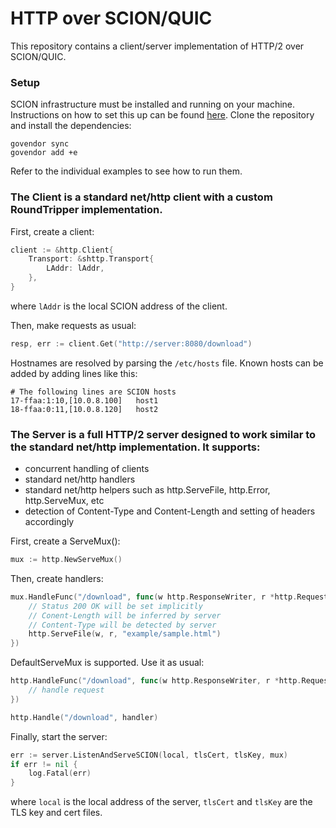 # HTTP over SCION/QUIC

This repository contains a client/server implementation of HTTP/2 over SCION/QUIC.

### Setup

SCION infrastructure must be installed and running on your machine. Instructions on how to set this up can be found [here](https://github.com/netsec-ethz/netsec-scion).
Clone the repository and install the dependencies:

```
govendor sync
govendor add +e
```

Refer to the individual examples to see how to run them.

### The Client is a standard net/http client with a custom RoundTripper implementation.

First, create a client:
```Go
client := &http.Client{
    Transport: &shttp.Transport{
        LAddr: lAddr,
    },
}
```

where `lAddr` is the local SCION address of the client.

Then, make requests as usual:
```Go
resp, err := client.Get("http://server:8080/download")
```
Hostnames are resolved by parsing the `/etc/hosts` file. Known hosts can be added by adding lines like this:

```
# The following lines are SCION hosts
17-ffaa:1:10,[10.0.8.100]	host1
18-ffaa:0:11,[10.0.8.120]	host2
```

### The Server is a full HTTP/2 server designed to work similar to the standard net/http implementation. It supports:

* concurrent handling of clients
* standard net/http handlers
* standard net/http helpers such as http.ServeFile, http.Error, http.ServeMux, etc
* detection of Content-Type and Content-Length and setting of headers accordingly

First, create a ServeMux():
```Go
mux := http.NewServeMux()
```

Then, create handlers:
```Go
mux.HandleFunc("/download", func(w http.ResponseWriter, r *http.Request) {
	// Status 200 OK will be set implicitly
	// Conent-Length will be inferred by server
	// Content-Type will be detected by server
	http.ServeFile(w, r, "example/sample.html")
})
```
DefaultServeMux is supported. Use it as usual:
```Go
http.HandleFunc("/download", func(w http.ResponseWriter, r *http.Request) {
	// handle request
})

http.Handle("/download", handler)
```

Finally, start the server:
```Go
err := server.ListenAndServeSCION(local, tlsCert, tlsKey, mux)
if err != nil {
	log.Fatal(err)
}

```
where `local` is the local address of the server, `tlsCert` and `tlsKey` are the TLS key and cert files.
